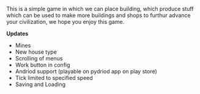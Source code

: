 This is a simple game in which we can place building, which produce stuff which can be used to make more buildings and shops to furthur advance your civilization, we hope you enjoy this game.

**Updates** 
+ Mines
+ New house type
+ Scrolling of menus
+ Work button in config
+ Andriod support (playable on pydriod app on play store)
+ Tick limited to specified speed
+ Saving and Loading
